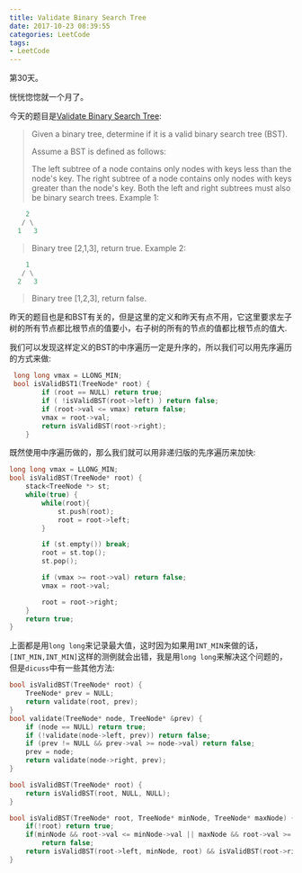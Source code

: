 ```yaml
---
title: Validate Binary Search Tree
date: 2017-10-23 08:39:55
categories: LeetCode
tags:
- LeetCode
---
```


第30天。

恍恍惚惚就一个月了。

今天的题目是[Validate Binary Search Tree](https://leetcode.com/problems/validate-binary-search-tree/description/):

> Given a binary tree, determine if it is a valid binary search tree (BST).
>
> Assume a BST is defined as follows:
>
> The left subtree of a node contains only nodes with keys less than the node's key.
> The right subtree of a node contains only nodes with keys greater than the node's key.
> Both the left and right subtrees must also be binary search trees.
>Example 1:

```python
    2
   / \
  1   3
```

> Binary tree [2,1,3], return true.
> Example 2:

```python
    1
   / \
  2   3
```

> Binary tree [1,2,3], return false.

昨天的题目也是和BST有关的，但是这里的定义和昨天有点不用，它这里要求左子树的所有节点都比根节点的值要小，右子树的所有的节点的值都比根节点的值大.

我们可以发现这样定义的BST的中序遍历一定是升序的，所以我们可以用先序遍历的方式来做:

```c++
 long long vmax = LLONG_MIN;
 bool isValidBST1(TreeNode* root) {
        if (root == NULL) return true;
        if ( !isValidBST(root->left) ) return false;
        if (root->val <= vmax) return false;
        vmax = root->val;
        return isValidBST(root->right);
    }
```

既然使用中序遍历做的，那么我们就可以用非递归版的先序遍历来加快:

```c++
long long vmax = LLONG_MIN;
bool isValidBST(TreeNode* root) {
    stack<TreeNode *> st;
    while(true) {
        while(root){
            st.push(root);
            root = root->left;
        }

        if (st.empty()) break;
        root = st.top();
        st.pop();

        if (vmax >= root->val) return false;
        vmax = root->val;

        root = root->right;
    }
    return true;
}
```

上面都是用`long long`来记录最大值，这时因为如果用`INT_MIN`来做的话，`[INT_MIN,INT_MIN]`这样的测例就会出错，我是用`long long`来解决这个问题的，但是`dicuss`中有一些其他方法:

```c++
bool isValidBST(TreeNode* root) {
    TreeNode* prev = NULL;
    return validate(root, prev);
}
bool validate(TreeNode* node, TreeNode* &prev) {
    if (node == NULL) return true;
    if (!validate(node->left, prev)) return false;
    if (prev != NULL && prev->val >= node->val) return false;
    prev = node;
    return validate(node->right, prev);
}
```

```c++
bool isValidBST(TreeNode* root) {
    return isValidBST(root, NULL, NULL);
}

bool isValidBST(TreeNode* root, TreeNode* minNode, TreeNode* maxNode) {
    if(!root) return true;
    if(minNode && root->val <= minNode->val || maxNode && root->val >= maxNode->val)
        return false;
    return isValidBST(root->left, minNode, root) && isValidBST(root->right, root, maxNode);
}
```